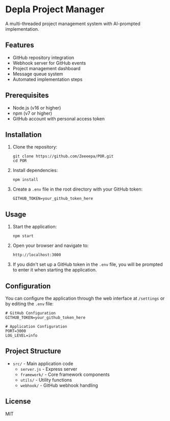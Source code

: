 # Depla Project Manager

A multi-threaded project management system with AI-prompted implementation.

## Features

- GitHub repository integration
- Webhook server for GitHub events
- Project management dashboard
- Message queue system
- Automated implementation steps

## Prerequisites

- Node.js (v16 or higher)
- npm (v7 or higher)
- GitHub account with personal access token

## Installation

1. Clone the repository:
   ```
   git clone https://github.com/Zeeeepa/POR.git
   cd POR
   ```

2. Install dependencies:
   ```
   npm install
   ```

3. Create a `.env` file in the root directory with your GitHub token:
   ```
   GITHUB_TOKEN=your_github_token_here
   ```

## Usage

1. Start the application:
   ```
   npm start
   ```

2. Open your browser and navigate to:
   ```
   http://localhost:3000
   ```

3. If you didn't set up a GitHub token in the `.env` file, you will be prompted to enter it when starting the application.

## Configuration

You can configure the application through the web interface at `/settings` or by editing the `.env` file:

```
# GitHub Configuration
GITHUB_TOKEN=your_github_token_here

# Application Configuration
PORT=3000
LOG_LEVEL=info
```

## Project Structure

- `src/` - Main application code
  - `server.js` - Express server
  - `framework/` - Core framework components
  - `utils/` - Utility functions
  - `webhook/` - GitHub webhook handling

## License

MIT
